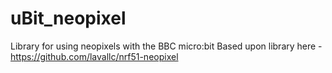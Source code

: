 # uBit_neopixel
Library for using neopixels with the BBC micro:bit
Based upon library here - https://github.com/lavallc/nrf51-neopixel
